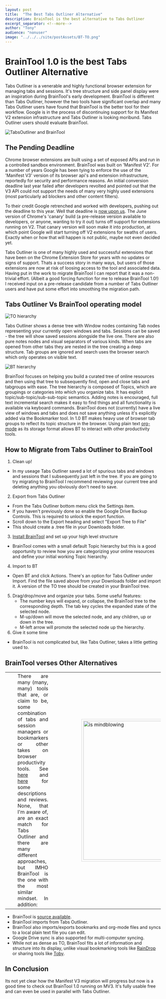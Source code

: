 ```yaml
---
layout: post
title:  "The Best Tabs Outliner Alternative"
description: BrainTool is the best alternative to Tabs Outliner
excerpt_separator: <!--more-->
author: "Tony"
audience: "nonuser"
image: "../../../site/postAssets/BT-TO.png"
---
```

# BrainTool 1.0 is the best Tabs Outliner Alternative
<!--start-->
Tabs Outliner is a venerable and highly functional browser extension for managing tabs and sessions. It's tree structure and side panel display were an inspiration during BrainTool's early development. BrainTool is different than Tabs Outliner, however the two tools have significant overlap and many Tabs Outliner users have found that BrainTool is the better tool for their workflow. Google is in the process of discontinuing support for its Manifest V2 extension infrastructure and Tabs Outliner is looking moribund. Tabs Outliner users should evaluate BrainTool. 
 <!--end-->
 
![TabsOutliner and BrainTool](../../../site/postAssets/BT-TO.png)
## The Pending Deadline
Chrome browser extensions are built using a set of exposed APIs and run in a controlled sandbox environment. BrainTool was built on 'Manifest V2'. For a number of years Google has been tying to enforce the use of the 'Manifest V3' version of its browser api's and extension infrastructure, reportedly for security and performance reasons. An initial conversion deadline last year failed after developers revolted and pointed out that the V3 API could not support the needs of many very highly used extensions (most particularly ad blockers and other content filters).

To their credit Google retrenched and worked with developers, pushing out the deadline to this year. Well that deadline is [now upon us](https://www.theverge.com/2024/5/30/24168057/google-chrome-extension-change-manifest-v3-ad-blockers). The June version of Chrome's 'canary' build (a pre-release version available to developers, or anyone, wanting to try it out) turns off support for extensions running on V2. That canary version will soon make it into production, at which point Google will start turning off V2 extensions for swaths of users. Exactly when or how that will happen is not public, maybe not even decided yet. 

Tabs Outliner is one of many highly used and successful extensions that have been on the Chrome Extension Store for years with no updates or signs of support. Thats a success story in many ways, but users of those extensions are now at risk of loosing access to the tool and associated data. Having put in the work to migrate BrainTool I can report that it was a non-trivial effort. (Albeit a good forcing function for me to release BrainTool 1.0!) I received input on a pre-release candidate from a number of Tabs Outliner users and have put some effort into smoothing the migration path.

## Tabs Outliner Vs BrainTool operating model
![TO hierarchy](../../../site/postAssets/TO-hierarchy.png)

Tabs Outliner shows a dense tree with Window nodes containing Tab nodes representing your currently open windows and tabs. Sessions can be saved - the tree will show saved sessions alongside the live one. There are also pure notes nodes and visual separators of various kinds. When tabs are opened from other tabs they are nested in the tree creating a deep structure. Tab groups are ignored and search uses the browser search which only operates on visible text.

![BT hierarchy](../../../site/postAssets/BT-hierarchy.png)

BrainTool focuses on helping you build a curated tree of online resources and then using that tree to subsequently find, open and close tabs and tabgroups with ease. The tree hierarchy is composed of Topics, which are groupings or categories into which you organize tabs. It has explicit topic/sub-topic/sub-sub-topic semantics. Adding notes is encouraged, full text incremental search makes it easy to find things and all functionality is available via keyboard commands. BrainTool does not (currently) have a live view of windows and tabs and does not save anything unless it's explicitly added via the Bookmarker tool. In 1.0 BT makes heavy use of browser tab groups to reflect its topic structure in the browser. Using plain text [org-mode](https://orgmode.org) as its storage format allows BT to interact with other productivity tools.  

## How to Migrate from Tabs Outliner to BrainTool

1. Clean up!
- In my useage Tabs Outliner saved a lot of spurious tabs and windows and sessions that I subsequently just left in the tree. If you are going to try migrating to BrainTool I recommend reviewing your current tree and deleting anything you obviously don't need to save. 

2. Export from Tabs Outliner
- From the Tabs Outliner bottom menu click the Settings item.
- If you haven't previously done so enable the Google Drive Backup Controls. This is required to unlock the export function. 
- Scroll down to the Export heading and select "Export Tree to File"
- This should create a <date>.tree file in your Downloads folder.
3. [Install BrainTool](https://chromewebstore.google.com/detail/braintool-beyond-bookmark/fialfmcgpibjgdoeodaondepigiiddio) and set up your high level structure
- BrainTool comes with a small default Topic hierarchy but this is a good opportunity to review how you are categorizing your online resources and define your initial working Topic hierarchy. 
4. Import to BT
- Open BT and click Actions. There's an option for Tabs Outliner under Import. Find the file saved above from your Downloads folder and import it. A version of the TO tree should be created in your BrainTool tree.
5. Drag/drop/move and organize your tabs. Some useful features:
   - The number keys will expand, or collapse, the BrainTool tree to the corresponding depth. The tab key cycles the expanded state of the selected node.
   - M-up/down will move the selected node, and any children, up or down in the tree.
   - M-left arrow will promote the selected node up the hierarchy.
6. Give it some time 
- BrainTool is not complicated but, like Tabs Outliner, takes a little getting used to. 

## BrainTool verses Other Alternatives

<table><tr><td style="width: 50%; border:none; padding-left: 40px; padding-right: 100px; text-align: justify;">
There are many (many, many) tools that are, or claim to be, some combination of tabs and session managers or bookmarkers or other takes on browser productivity tools. See <a href="https://braintool.org/2022/03/10/Five-tools-for-browser-productivity.html">here</a> and <a href="https://alternativeto.net/software/tabs-outliner">here</a> for some descriptions and reviews. None, that I'm aware of, are an exact match for Tabs Outliner and there are many different approaches, but IMHO BrainTool is the one with the most similar mindset. In addition: 
</td><td style="border:none">
<img src="../../../site/postAssets/Five Tools/meme.png" alt="is mindblowing" style="height: 450px; border:solid; border-color: lightgrey; border-width: 1px; padding: 5px">
</td></tr></table>

 - BrainTool is [source available](https://github.com/tconfrey/BrainTool).
 - BrainTool imports from Tabs Outliner.
 - BrainTool also imports/exports bookmarks and org-mode files and syncs to a local plain text file you can edit. 
 - Google Drive sync is also supported for multi-computer syncing.
 - While not as dense as TO, BrainTool fits a lot of information and structure into its display, unlike visual bookmarking tools like [RainDrop](https://raindrop.io) or sharing tools like [Toby](https://www.gettoby.com/).
 
## In Conclusion
Its not yet clear how the Manifest V3 migration will progress but now is a good time to check out BrainTool 1.0 running on MV3. It's fully usable free and can even be used in parallel with Tabs Outliner. 
